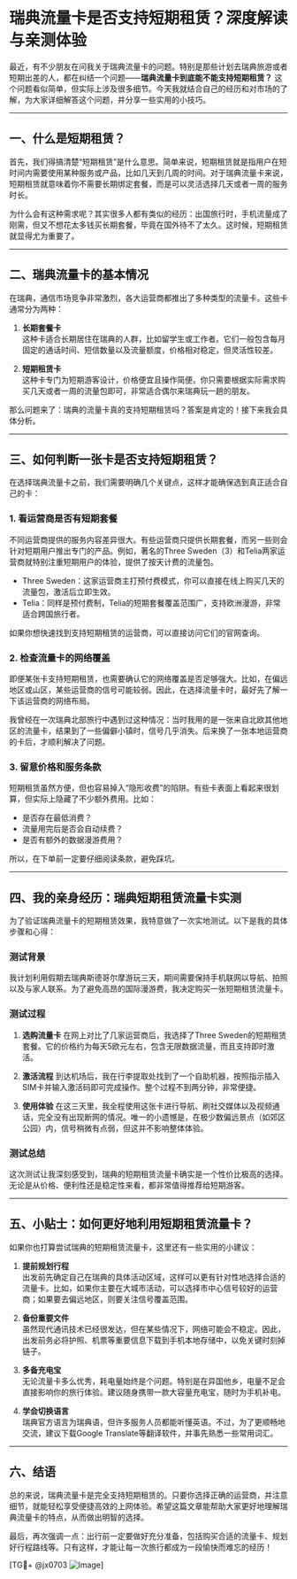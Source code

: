 # 瑞典流量卡是否支持短期租赁？深度解读与亲测体验

最近，有不少朋友在问我关于瑞典流量卡的问题。特别是那些计划去瑞典旅游或者短期出差的人，都在纠结一个问题——**瑞典流量卡到底能不能支持短期租赁？** 这个问题看似简单，但实际上涉及很多细节。今天我就结合自己的经历和对市场的了解，为大家详细解答这个问题，并分享一些实用的小技巧。

---

## 一、什么是短期租赁？

首先，我们得搞清楚“短期租赁”是什么意思。简单来说，短期租赁就是指用户在短时间内需要使用某种服务或产品，比如几天到几周的时间。对于瑞典流量卡来说，短期租赁就意味着你不需要长期绑定套餐，而是可以灵活选择几天或者一周的服务时长。

为什么会有这种需求呢？其实很多人都有类似的经历：出国旅行时，手机流量成了刚需，但又不想花太多钱买长期套餐，毕竟在国外待不了太久。这时候，短期租赁就显得尤为重要了。

---

## 二、瑞典流量卡的基本情况

在瑞典，通信市场竞争非常激烈，各大运营商都推出了多种类型的流量卡。这些卡通常分为两种：

1. **长期套餐卡**  
   这种卡适合长期居住在瑞典的人群，比如留学生或工作者。它们一般包含每月固定的通话时间、短信数量以及流量额度，价格相对稳定，但灵活性较差。

2. **短期租赁卡**  
   这种卡专门为短期游客设计，价格便宜且操作简便。你只需要根据实际需求购买几天或者一周的流量包即可，非常适合偶尔来瑞典玩一趟的朋友。

那么问题来了：瑞典的流量卡真的支持短期租赁吗？答案是肯定的！接下来我会具体分析。

---

## 三、如何判断一张卡是否支持短期租赁？

在选择瑞典流量卡之前，我们需要明确几个关键点，这样才能确保选到真正适合自己的卡：

### 1. **看运营商是否有短期套餐**
   不同运营商提供的服务内容差异很大。有些运营商只提供长期套餐，而另一些则会针对短期用户推出专门的产品。例如，著名的Three Sweden（3）和Telia两家运营商就特别注重短期用户的体验，提供了按天计费的流量包。

   - Three Sweden：这家运营商主打预付费模式，你可以直接在线上购买几天的流量包，激活后立即生效。
   - Telia：同样是预付费制，Telia的短期套餐覆盖范围广，支持欧洲漫游，非常适合跨国旅行者。

   如果你想快速找到支持短期租赁的运营商，可以直接访问它们的官网查询。

### 2. **检查流量卡的网络覆盖**
   即便某张卡支持短期租赁，也需要确认它的网络覆盖是否足够强大。比如，在偏远地区或山区，某些运营商的信号可能较弱。因此，在选择流量卡时，最好先了解一下该运营商的网络布局。

   我曾经在一次瑞典北部旅行中遇到过这种情况：当时我用的是一张来自北欧其他地区的流量卡，结果到了一些偏僻小镇时，信号几乎消失。后来换了一张本地运营商的卡后，才顺利解决了问题。

### 3. **留意价格和服务条款**
   短期租赁虽然方便，但也容易掉入“隐形收费”的陷阱。有些卡表面上看起来很划算，但实际上隐藏了不少额外费用。比如：
   - 是否存在最低消费？
   - 流量用完后是否会自动续费？
   - 是否有额外的数据漫游费用？

   所以，在下单前一定要仔细阅读条款，避免踩坑。

---

## 四、我的亲身经历：瑞典短期租赁流量卡实测

为了验证瑞典流量卡的短期租赁效果，我特意做了一次实地测试。以下是我的具体步骤和心得：

### 测试背景
我计划利用假期去瑞典斯德哥尔摩游玩三天，期间需要保持手机联网以导航、拍照以及与家人联系。为了避免高昂的国际漫游费，我决定购买一张短期租赁流量卡。

### 测试过程
1. **选购流量卡**
   在网上对比了几家运营商后，我选择了Three Sweden的短期租赁套餐。它的价格约为每天5欧元左右，包含无限数据流量，而且支持即时激活。

2. **激活流程**
   到达机场后，我在行李提取处找到了一个自助机器，按照指示插入SIM卡并输入激活码即可完成操作。整个过程不到两分钟，非常便捷。

3. **使用体验**
   在这三天里，我全程使用这张卡进行导航、刷社交媒体以及视频通话，完全没有出现断网的情况。唯一的小遗憾是，在极少数偏远景点（如郊区公园）内，信号稍微有点弱，但这并不影响整体体验。

### 测试总结
这次测试让我深刻感受到，瑞典的短期租赁流量卡确实是一个性价比极高的选择。无论是从价格、便利性还是稳定性来看，都非常值得推荐给短期游客。

---

## 五、小贴士：如何更好地利用短期租赁流量卡？

如果你也打算尝试瑞典的短期租赁流量卡，这里还有一些实用的小建议：

1. **提前规划行程**  
   出发前先确定自己在瑞典的具体活动区域，这样可以更有针对性地选择合适的流量卡。比如，如果你主要在大城市活动，可以选择市中心信号较好的运营商；如果要去偏远地区，则要关注信号覆盖范围。

2. **备份重要文件**  
   虽然现代通讯技术已经很发达，但在某些情况下，网络可能会不稳定。因此，出发前务必将护照、机票等重要信息下载到手机本地存储中，以免关键时刻掉链子。

3. **多备充电宝**  
   无论流量卡多么优秀，耗电量始终是个问题。特别是在异国他乡，电量不足会直接影响你的旅行体验。建议随身携带一款大容量充电宝，随时为手机补电。

4. **学会切换语言**  
   瑞典官方语言为瑞典语，但许多服务人员都能听懂英语。不过，为了更顺畅地交流，建议下载Google Translate等翻译软件，并事先熟悉一些常用词汇。

---

## 六、结语

总的来说，瑞典流量卡是完全支持短期租赁的。只要你选择正确的运营商，并注意细节，就能轻松享受便捷高效的上网体验。希望这篇文章能帮助大家更好地理解瑞典流量卡的特点，从而做出明智的选择。

最后，再次强调一点：出行前一定要做好充分准备，包括购买合适的流量卡、规划好行程路线等。只有这样，才能让每一次旅行都成为一段愉快而难忘的经历！

[TG💪+ @jx0703 ![Image](https://github.com/user-attachments/assets/dbca1d08-cadb-493c-b0ec-ad6f7a83f270)]